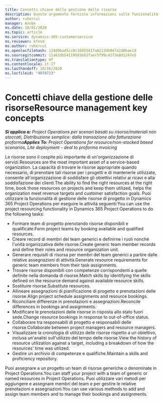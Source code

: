 ```yaml
---
title: Concetti chiave della gestione delle risorse
description: Questo argomento fornisce informazioni sulle funzionalità di gestione delle risorse in Microsoft Dynamics Project Operations.
author: ruhercul
manager: Annbe
ms.date: 10/01/2020
ms.topic: article
ms.service: dynamics-365-customerservice
ms.reviewer: kfend
ms.author: ruhercul
ms.openlocfilehash: 124d9bad5cc0c16955417a8213db047a2d8bae1d
ms.sourcegitcommit: 11a61db54119503e82faec5f99c4273e8d1247e5
ms.translationtype: HT
ms.contentlocale: it-IT
ms.lasthandoff: 10/16/2020
ms.locfileid: "4078723"
---
```

# <a name="resource-management-key-concepts"></a><span data-ttu-id="716b5-103">Concetti chiave della gestione delle risorse</span><span class="sxs-lookup"><span data-stu-id="716b5-103">Resource management key concepts</span></span>

<span data-ttu-id="716b5-104">_**Si applica a:** Project Operations per scenari basati su risorse/materiali non stoccati, Distribuzione semplice: dalla transazione alla fatturazione proforma_</span><span class="sxs-lookup"><span data-stu-id="716b5-104">_**Applies To:** Project Operations for resource/non-stocked based scenarios, Lite deployment - deal to proforma invoicing_</span></span>

<span data-ttu-id="716b5-105">Le risorse sono il cespite più importante di un'organizzazione di servizi.</span><span class="sxs-lookup"><span data-stu-id="716b5-105">Resources are the most important asset of a service-based organization.</span></span> <span data-ttu-id="716b5-106">La capacità di trovare le risorse appropriate quando necessario, di prenotare tali risorse per i progetti e di mantenerle utilizzate, consente all'organizzazione di soddisfare gli obiettivi relativi ai ricavi e alla soddisfazione dei clienti.</span><span class="sxs-lookup"><span data-stu-id="716b5-106">The ability to find the right resources at the right time, book those resources on projects and keep them utilized, helps the organization meet revenue targets and customer satisfaction goals.</span></span> <span data-ttu-id="716b5-107">Puoi utilizzare la funzionalità di gestione delle risorse di progetto in Dynamics 365 Project Operations per eseguire le attività seguenti:</span><span class="sxs-lookup"><span data-stu-id="716b5-107">You can use the project resourcing functionality in Dynamics 365 Project Operations to do the following tasks:</span></span>

- <span data-ttu-id="716b5-108">Formare team di progetto prenotando risorse disponibili e qualificate.</span><span class="sxs-lookup"><span data-stu-id="716b5-108">Form project teams by booking available and qualified resources.</span></span>
- <span data-ttu-id="716b5-109">Creare record di membri del team generici e definirne i ruoli nonché l'unità organizzativa delle risorse.</span><span class="sxs-lookup"><span data-stu-id="716b5-109">Create generic team member records and define their roles and resource organization unit.</span></span>
- <span data-ttu-id="716b5-110">Generare requisiti di risorsa per membri del team generici a partire dalle relative assegnazioni di attività.</span><span class="sxs-lookup"><span data-stu-id="716b5-110">Generate resource requirements for generic team members from their task assignments.</span></span>
- <span data-ttu-id="716b5-111">Trovare risorse disponibili con competenze corrispondenti a quelle definite nella domanda di risorse.</span><span class="sxs-lookup"><span data-stu-id="716b5-111">Match skills by identifying the skills defined on the resource demand against available resource skills.</span></span>
- <span data-ttu-id="716b5-112">Sostituire risorse.</span><span class="sxs-lookup"><span data-stu-id="716b5-112">Substitute resources.</span></span>
- <span data-ttu-id="716b5-113">Allineare assegnazioni di pianificazione di progetto e prenotazioni delle risorse.</span><span class="sxs-lookup"><span data-stu-id="716b5-113">Align project schedule assignments and resource bookings.</span></span>
- <span data-ttu-id="716b5-114">Riconciliare differenze in prenotazioni e assegnazioni.</span><span class="sxs-lookup"><span data-stu-id="716b5-114">Reconcile differences in bookings and assignments.</span></span>
- <span data-ttu-id="716b5-115">Modificare le prenotazioni delle risorse in risposta allo stato fuori sede.</span><span class="sxs-lookup"><span data-stu-id="716b5-115">Change resource bookings in response to out-of-office status.</span></span>
- <span data-ttu-id="716b5-116">Collaborare tra responsabili di progetto e responsabili delle risorse.</span><span class="sxs-lookup"><span data-stu-id="716b5-116">Collaborate between project managers and resource managers.</span></span>
- <span data-ttu-id="716b5-117">Visualizzare la cronologia di utilizzo delle risorse rispetto a un obiettivo, inclusa un'analisi sull'utilizzo del tempo delle risorse.</span><span class="sxs-lookup"><span data-stu-id="716b5-117">View the history of resource utilization against a target, including a breakdown of how the resources' time was utilized.</span></span>
- <span data-ttu-id="716b5-118">Gestire un archivio di competenze e qualifiche.</span><span class="sxs-lookup"><span data-stu-id="716b5-118">Maintain a skills and proficiency repository.</span></span>


<span data-ttu-id="716b5-119">Puoi assegnare a un progetto un team di risorse generiche o denominate in Project Operations.</span><span class="sxs-lookup"><span data-stu-id="716b5-119">You can staff your project with a team of generic or named resources in Project Operations.</span></span> <span data-ttu-id="716b5-120">Puoi utilizzare vari metodi per aggiungere e assegnare membri del team e per gestire le relative prenotazioni e assegnazioni.</span><span class="sxs-lookup"><span data-stu-id="716b5-120">You can use various methods to add and assign team members and to manage their bookings and assignments.</span></span> 
